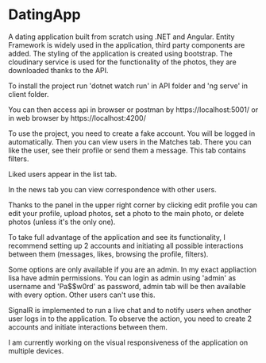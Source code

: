 # DatingApp

A dating application built from scratch using .NET and Angular. Entity Framework is widely used in the application, third party components are added. The styling of the application is created using bootstrap. The cloudinary service is used for the functionality of the photos, they are downloaded thanks to the API.

To install the project run 'dotnet watch run' in API folder and 'ng serve' in client folder.

You can then access api in browser or postman by https://localhost:5001/ or in web browser by https://localhost:4200/

To use the project, you need to create a fake account. You will be logged in automatically. Then you can view users in the Matches tab. There you can like the user, see their profile or send them a message. This tab contains filters.

Liked users appear in the list tab.

In the news tab you can view correspondence with other users.

Thanks to the panel in the upper right corner by clicking edit profile you can edit your profile, upload photos, set a photo to the main photo, or delete photos (unless it's the only one).

To take full advantage of the application and see its functionality, I recommend setting up 2 accounts and initiating all possible interactions between them (messages, likes, browsing the profile, filters).

Some options are only available if you are an admin. In my exact appliaction lisa have admin permissions. You can login as admin using 'admin' as username and 'Pa$$w0rd' as password, admin tab will be then available with every option. Other users can't use this.

SignalR is implemented to run a live chat and to notify users when another user logs in to the application. To observe the action, you need to create 2 accounts and initiate interactions between them.

I am currently working on the visual responsiveness of the application on multiple devices.
